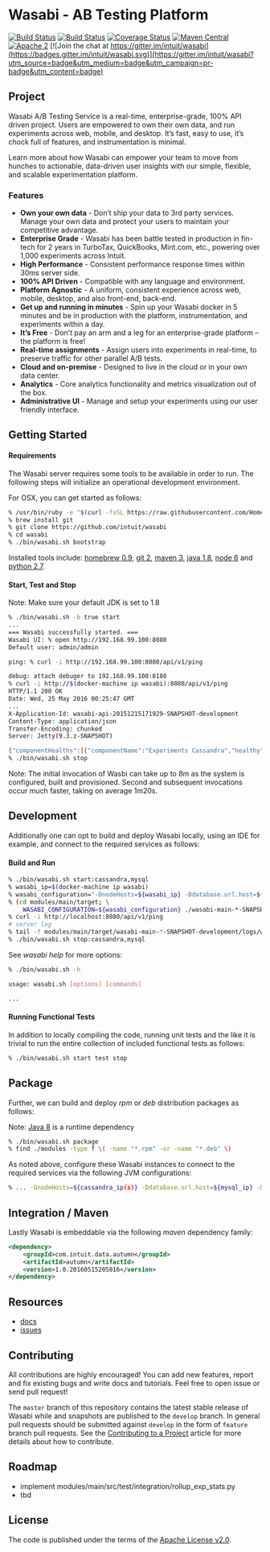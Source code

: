 # Wasabi - AB Testing Platform

[![Build Status](https://api.travis-ci.org/intuit/wasabi.svg?branch=master)](https://travis-ci.org/intuit/wasabi)
[![Build Status](https://api.travis-ci.org/intuit/wasabi.svg?branch=develop)](https://travis-ci.org/intuit/wasabi)
[![Coverage Status](https://coveralls.io/repos/github/intuit/wasabi/badge.svg?branch=develop)](https://coveralls.io/github/intuit/wasabi?branch=develop)
[![Maven Central](https://maven-badges.herokuapp.com/maven-central/com.intuit.wasabi/wasabi/badge.svg)](https://maven-badges.herokuapp.com/maven-central/com.intuit.wasabi/wasabi)
[![Apache 2](http://img.shields.io/badge/license-Apache%202-brightgreen.svg)](http://www.apache.org/licenses/LICENSE-2.0)
[![Join the chat at https://gitter.im/intuit/wasabi](https://badges.gitter.im/intuit/wasabi.svg)](https://gitter.im/intuit/wasabi?utm_source=badge&utm_medium=badge&utm_campaign=pr-badge&utm_content=badge)

## Project

Wasabi A/B Testing Service is a real-time, enterprise-grade, 100% API driven project. Users are empowered to own their own data, and run experiments across web, mobile, and desktop. It’s fast, easy to use, it’s chock full of features, and instrumentation is minimal.

Learn more about how Wasabi can empower your team to move from hunches to actionable, data-driven user insights with our simple, flexible, and scalable experimentation platform.


### Features

* **Own your own data** - Don’t ship your data to 3rd party services. Manage your own data and protect your users to maintain your competitive advantage.
* **Enterprise Grade** - Wasabi has been battle tested in production in fin-tech for 2 years in TurboTax, QuickBooks, Mint.com, etc., powering over 1,000 experiments across Intuit.
* **High Performance** - Consistent performance response times within 30ms server side.
* **100% API Driven** - Compatible with any language and environment.
* **Platform Agnostic** - A uniform, consistent experience across web, mobile, desktop, and also front-end, back-end.
* **Get up and running in minutes** - Spin up your Wasabi docker in 5 minutes and be in production with the platform, instrumentation, and experiments within a day.
* **It’s Free** - Don’t pay an arm and a leg for an enterprise-grade platform – the platform is free! 
* **Real-time assignments** - Assign users into experiments in real-time, to preserve traffic for other parallel A/B tests.
* **Cloud and on-premise** - Designed to live in the cloud or in your own data center.
* **Analytics** - Core analytics functionality and metrics visualization out of the box. 
* **Administrative UI** - Manage and setup your experiments using our user friendly interface.

## Getting Started

#### Requirements

The Wasabi server requires some tools to be available in order to run. The following steps will initialize an operational development environment.

For OSX, you can get started as follows:

```bash
% /usr/bin/ruby -e "$(curl -fsSL https://raw.githubusercontent.com/Homebrew/install/master/install)"
% brew install git
% git clone https://github.com/intuit/wasabi
% cd wasabi
% ./bin/wasabi.sh bootstrap
```

Installed tools include: [homebrew 0.9](http://brew.sh), [git 2](https://git-scm.com), [maven 3](https://maven.apache.org), [java 1.8](http://www.oracle.com/technetwork/java/javase/overview/index.html), [node 6](https://nodejs.org/en) and [python 2.7](https://www.python.org).

#### Start, Test and Stop

Note: Make sure your default JDK is set to 1.8

```bash
% ./bin/wasabi.sh -b true start
...
=== Wasabi successfully started. ===
Wasabi UI: % open http://192.168.99.100:8080
Default user: admin/admin

ping: % curl -i http://192.168.99.100:8080/api/v1/ping

debug: attach debuger to 192.168.99.100:8180
% curl -i http://$(docker-machine ip wasabi):8080/api/v1/ping
HTTP/1.1 200 OK
Date: Wed, 25 May 2016 00:25:47 GMT
...
X-Application-Id: wasabi-api-20151215171929-SNAPSHOT-development
Content-Type: application/json
Transfer-Encoding: chunked
Server: Jetty(9.3.z-SNAPSHOT)

{"componentHealths":[{"componentName":"Experiments Cassandra","healthy":true},{"componentName":"MySql","healthy":true}],"wasabiVersion":"wasabi-api-20151215171929-SNAPSHOT-development"}
% ./bin/wasabi.sh stop
```

Note: The initial invocation of Wasbi can take up to 8m as the system is configured, built and provisioned. Second and subsequent invocations occur much faster, taking on average 1m20s.

## Development

Additionally one can opt to build and deploy Wasabi locally, using an IDE for example, and connect to the required services as follows:

#### Build and Run

```bash
% ./bin/wasabi.sh start:cassandra,mysql
% wasabi_ip=$(docker-machine ip wasabi)
% wasabi_configuration="-DnodeHosts=${wasabi_ip} -Ddatabase.url.host=${wasabi_ip}"
% (cd modules/main/target; \
    WASABI_CONFIGURATION=${wasabi_configuration} ./wasabi-main-*-SNAPSHOT-development/bin/run) &
% curl -i http://localhost:8080/api/v1/ping
# server log
% tail -f modules/main/target/wasabi-main-*-SNAPSHOT-development/logs/wasabi-main-*-SNAPSHOT-development.log &
% ./bin/wasabi.sh stop:cassandra,mysql
```

See *wasabi help* for more options:

```bash
% ./bin/wasabi.sh -h

usage: wasabi.sh [options] [commands]

...
```

#### Running Functional Tests

In addition to locally compiling the code, running unit tests and the like it is trivial to run the entire collection of included functional tests as follows:

```bash
% ./bin/wasabi.sh start test stop
```

## Package

Further, we can build and deploy *rpm* or *deb* distribution packages as follows:

Note: [Java 8](http://www.oracle.com/technetwork/java/javase/overview/index.html) is a runtime dependency

```bash
% ./bin/wasabi.sh package
% find ./modules -type f \( -name "*.rpm" -or -name "*.deb" \)
```

As noted above, configure these Wasabi instances to connect to the required services via the following JVM configurations:

```bash
% ... -DnodeHosts=${cassandra_ip(s)} -Ddatabase.url.host=${mysql_ip} -Ddatabase.url.port=${mysql_port} -Ddatabase.url.dbname=${mysql_dbname} -Ddatabase.url.args={mysql_args}"
```

## Integration / Maven

Lastly Wasabi is embeddable via the following *maven* dependency family:

```xml
<dependency>
    <groupId>com.intuit.data.autumn</groupId>
    <artifactId>autumn</artifactId>
    <version>1.0.20160515205816</version>
</dependency>
```

## Resources

* [docs](link)
* [issues](link)

## Contributing

All contributions are highly encouraged! You can add new features, report and fix existing bugs and write docs and
tutorials. Feel free to open issue or send pull request!

The `master` branch of this repository contains the latest stable release of Wasabi while and snapshots are published to
the `develop` branch. In general pull requests should be submitted against `develop` in the form of `feature` branch
pull requests. See the [Contributing to a Project](https://guides.github.com/activities/contributing-to-open-source/)
article for more details about how to contribute.

## Roadmap

* implement modules/main/src/test/integration/rollup_exp_stats.py
* tbd

## License

The code is published under the terms of the [Apache License v2.0](http://www.apache.org/licenses/LICENSE-2.0).
